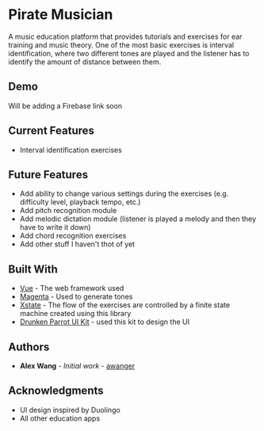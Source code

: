 # Pirate Musician

A music education platform that provides tutorials and exercises for ear training and music theory. One of the most basic exercises is interval identification, where two different tones are played and the listener has to identify the amount of distance between them.

## Demo

Will be adding a Firebase link soon

## Current Features

* Interval identification exercises

## Future Features

* Add ability to change various settings during the exercises (e.g. difficulty level, playback tempo, etc.)
* Add pitch recognition module
* Add melodic dictation module (listener is played a melody and then they have to write it down)
* Add chord recognition exercises
* Add other stuff I haven't thot of yet

## Built With

* [Vue](https://vuejs.org/) - The web framework used
* [Magenta](https://magenta.tensorflow.org) - Used to generate tones
* [Xstate](https://xstate.js.org/) - The flow of the exercises are controlled by a finite state machine created using this library
* [Drunken Parrot UI Kit](https://ui8.net/product/drunken-parrot-ui-kit-free) - used this kit to design the UI


## Authors

* **Alex Wang** - *Initial work* - [awanger](https://github.com/awanger)


## Acknowledgments

* UI design inspired by Duolingo
* All other education apps
